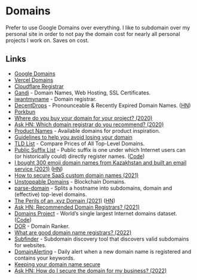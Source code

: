 # Domains

Prefer to use Google Domains over everything. I like to subdomain over my personal site in order to not pay the domain cost for nearly all personal projects I work on. Saves on cost.

## Links

- [Google Domains](https://domains.google/)
- [Vercel Domains](https://vercel.com/domains)
- [Cloudflare Registrar](https://www.cloudflare.com/products/registrar/)
- [Gandi](https://www.gandi.net/en) - Domain Names, Web Hosting, SSL Certificates.
- [iwantmyname](https://iwantmyname.com/) - Domain registrar.
- [DecentDrops](https://decentdrops.com/) - Pronounceable & Recently Expired Domain Names. ([HN](https://news.ycombinator.com/item?id=23704983))
- [Porkbun](https://porkbun.com/)
- [Where do you buy your domain for your project? (2020)](https://www.indiehackers.com/post/where-do-you-buy-your-domain-for-your-project-09f6dfebe4)
- [Ask HN: Which domain registrar do you recommend? (2020)](https://news.ycombinator.com/item?id=24513514)
- [Product Names](https://twitter.com/ProductNames) - Available domains for product inspiration.
- [Guidelines to help you avoid losing your domain](https://onlineornot.com/articles/guidelines-to-help-avoid-losing-your-domain)
- [TLD List](https://tld-list.com/) - Compare Prices of All Top-Level Domains.
- [Public Suffix List](https://publicsuffix.org/) - Public suffix is one under which Internet users can (or historically could) directly register names. ([Code](https://github.com/publicsuffix/list))
- [I bought 300 emoji domain names from Kazakhstan and built an email service (2021)](https://tinyprojects.dev/projects/mailoji) ([HN](https://news.ycombinator.com/item?id=26422799))
- [How to secure SaaS custom domain names (2021)](https://blog.brandssl.io/how-to-secure-saas-custom-domain-names)
- [Unstoppable Domains](https://unstoppabledomains.com/) - Blockchain Domains.
- [parse-domain](https://github.com/peerigon/parse-domain) - Splits a hostname into subdomains, domain and (effective) top-level domains.
- [The Perils of an .xyz Domain (2021)](https://www.spotvirtual.com/blog/the-perils-of-an-xyz-domain/) ([HN](https://news.ycombinator.com/item?id=28554400))
- [Ask HN: Recommended Domain Registrars? (2021)](https://news.ycombinator.com/item?id=29633404)
- [Domains Project](https://domainsproject.org/) - World’s single largest Internet domains dataset. ([Code](https://github.com/tb0hdan/domains))
- [DOR](https://github.com/ilyaglow/dor) - Domain Ranker.
- [What are good domain name registrars? (2022)](https://lobste.rs/s/awemvg/what_are_good_domain_name_registrars)
- [Subfinder](https://github.com/projectdiscovery/subfinder) - Subdomain discovery tool that discovers valid subdomains for websites.
- [DomainAlerting](https://github.com/pixelbubble/DomainAlerting) - Daily alert when a new domain name is registered and contains your keywords.
- [Keeping your domain name secure](https://www.gov.uk/guidance/keeping-your-domain-name-secure)
- [Ask HN: How do I secure the domain for my business? (2022)](https://news.ycombinator.com/item?id=30818950)